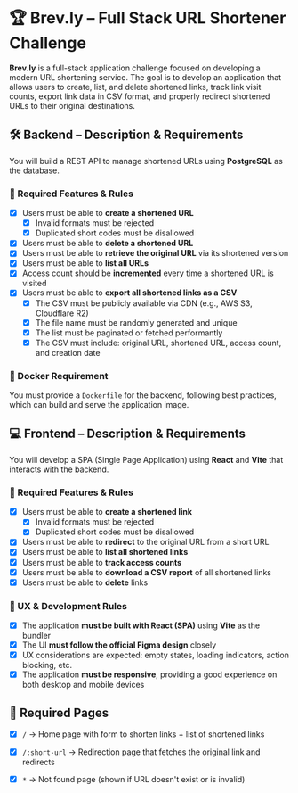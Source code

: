 # 🏆 Brev.ly – Full Stack URL Shortener Challenge

**Brev.ly** is a full-stack application challenge focused on developing a modern URL shortening service.
The goal is to develop an application that allows users to create, list, and delete shortened links, track link visit counts, export link data in CSV format, and properly redirect shortened URLs to their original destinations.

## 🛠️ Backend – Description & Requirements

You will build a REST API to manage shortened URLs using **PostgreSQL** as the database.

### 🔗 Required Features & Rules

- [x] Users must be able to **create a shortened URL**
  - [x] Invalid formats must be rejected
  - [x] Duplicated short codes must be disallowed
- [x] Users must be able to **delete a shortened URL**
- [x] Users must be able to **retrieve the original URL** via its shortened version
- [x] Users must be able to **list all URLs**
- [x] Access count should be **incremented** every time a shortened URL is visited
- [x] Users must be able to **export all shortened links as a CSV**
  - [x] The CSV must be publicly available via CDN (e.g., AWS S3, Cloudflare R2)
  - [x] The file name must be randomly generated and unique
  - [x] The list must be paginated or fetched performantly
  - [x] The CSV must include: original URL, shortened URL, access count, and creation date

### 🐳 Docker Requirement

You must provide a `Dockerfile` for the backend, following best practices, which can build and serve the application image.

## 💻 Frontend – Description & Requirements

You will develop a SPA (Single Page Application) using **React** and **Vite** that interacts with the backend.

### 🔗 Required Features & Rules

- [x] Users must be able to **create a shortened link**
  - [x] Invalid formats must be rejected
  - [x] Duplicated short codes must be disallowed
- [x] Users must be able to **redirect** to the original URL from a short URL
- [x] Users must be able to **list all shortened links**
- [x] Users must be able to **track access counts**
- [x] Users must be able to **download a CSV report** of all shortened links
- [x] Users must be able to **delete** links

### 🧠 UX & Development Rules

- [x] The application **must be built with React (SPA)** using **Vite** as the bundler
- [x] The UI **must follow the official Figma design** closely
- [x] UX considerations are expected: empty states, loading indicators, action blocking, etc.
- [x] The application **must be responsive**, providing a good experience on both desktop and mobile devices

## 📄 Required Pages

- [x] `/` → Home page with form to shorten links + list of shortened links
- [x] `/:short-url` → Redirection page that fetches the original link and redirects
- [x] `*` → Not found page (shown if URL doesn't exist or is invalid)

